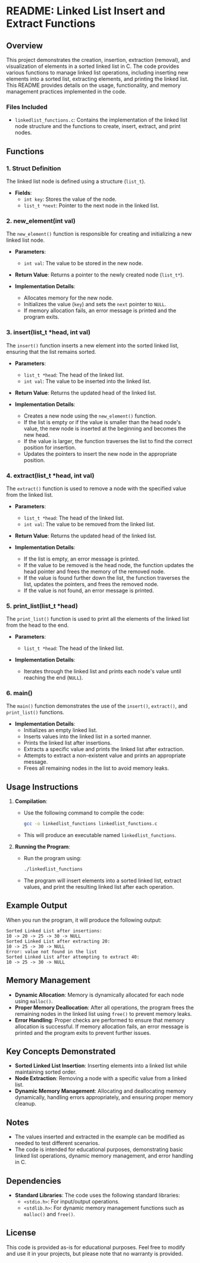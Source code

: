 # README: Linked List Insert and Extract Functions

## Overview

This project demonstrates the creation, insertion, extraction (removal), and visualization of elements in a sorted linked list in C. The code provides various functions to manage linked list operations, including inserting new elements into a sorted list, extracting elements, and printing the linked list. This README provides details on the usage, functionality, and memory management practices implemented in the code.

### Files Included

- `linkedlist_functions.c`: Contains the implementation of the linked list node structure and the functions to create, insert, extract, and print nodes.

## Functions

### 1. Struct Definition

The linked list node is defined using a structure (`list_t`).
- **Fields**:
  - `int key`: Stores the value of the node.
  - `list_t *next`: Pointer to the next node in the linked list.

### 2. new_element(int val)

The `new_element()` function is responsible for creating and initializing a new linked list node.
- **Parameters**:
  - `int val`: The value to be stored in the new node.

- **Return Value**: Returns a pointer to the newly created node (`list_t*`).

- **Implementation Details**:
  - Allocates memory for the new node.
  - Initializes the value (`key`) and sets the `next` pointer to `NULL`.
  - If memory allocation fails, an error message is printed and the program exits.

### 3. insert(list_t *head, int val)

The `insert()` function inserts a new element into the sorted linked list, ensuring that the list remains sorted.
- **Parameters**:
  - `list_t *head`: The head of the linked list.
  - `int val`: The value to be inserted into the linked list.

- **Return Value**: Returns the updated head of the linked list.

- **Implementation Details**:
  - Creates a new node using the `new_element()` function.
  - If the list is empty or if the value is smaller than the head node's value, the new node is inserted at the beginning and becomes the new head.
  - If the value is larger, the function traverses the list to find the correct position for insertion.
  - Updates the pointers to insert the new node in the appropriate position.

### 4. extract(list_t *head, int val)

The `extract()` function is used to remove a node with the specified value from the linked list.
- **Parameters**:
  - `list_t *head`: The head of the linked list.
  - `int val`: The value to be removed from the linked list.

- **Return Value**: Returns the updated head of the linked list.

- **Implementation Details**:
  - If the list is empty, an error message is printed.
  - If the value to be removed is the head node, the function updates the head pointer and frees the memory of the removed node.
  - If the value is found further down the list, the function traverses the list, updates the pointers, and frees the removed node.
  - If the value is not found, an error message is printed.

### 5. print_list(list_t *head)

The `print_list()` function is used to print all the elements of the linked list from the head to the end.
- **Parameters**:
  - `list_t *head`: The head of the linked list.

- **Implementation Details**:
  - Iterates through the linked list and prints each node's value until reaching the end (`NULL`).

### 6. main()

The `main()` function demonstrates the use of the `insert()`, `extract()`, and `print_list()` functions.
- **Implementation Details**:
  - Initializes an empty linked list.
  - Inserts values into the linked list in a sorted manner.
  - Prints the linked list after insertions.
  - Extracts a specific value and prints the linked list after extraction.
  - Attempts to extract a non-existent value and prints an appropriate message.
  - Frees all remaining nodes in the list to avoid memory leaks.

## Usage Instructions

1. **Compilation**:
   - Use the following command to compile the code:
     ```sh
     gcc -o linkedlist_functions linkedlist_functions.c
     ```
   - This will produce an executable named `linkedlist_functions`.

2. **Running the Program**:
   - Run the program using:
     ```sh
     ./linkedlist_functions
     ```
   - The program will insert elements into a sorted linked list, extract values, and print the resulting linked list after each operation.

## Example Output

When you run the program, it will produce the following output:

```
Sorted Linked List after insertions:
10 -> 20 -> 25 -> 30 -> NULL
Sorted Linked List after extracting 20:
10 -> 25 -> 30 -> NULL
Error: value not found in the list
Sorted Linked List after attempting to extract 40:
10 -> 25 -> 30 -> NULL
```

## Memory Management

- **Dynamic Allocation**: Memory is dynamically allocated for each node using `malloc()`.
- **Proper Memory Deallocation**: After all operations, the program frees the remaining nodes in the linked list using `free()` to prevent memory leaks.
- **Error Handling**: Proper checks are performed to ensure that memory allocation is successful. If memory allocation fails, an error message is printed and the program exits to prevent further issues.

## Key Concepts Demonstrated

- **Sorted Linked List Insertion**: Inserting elements into a linked list while maintaining sorted order.
- **Node Extraction**: Removing a node with a specific value from a linked list.
- **Dynamic Memory Management**: Allocating and deallocating memory dynamically, handling errors appropriately, and ensuring proper memory cleanup.

## Notes

- The values inserted and extracted in the example can be modified as needed to test different scenarios.
- The code is intended for educational purposes, demonstrating basic linked list operations, dynamic memory management, and error handling in C.

## Dependencies

- **Standard Libraries**: The code uses the following standard libraries:
  - `<stdio.h>`: For input/output operations.
  - `<stdlib.h>`: For dynamic memory management functions such as `malloc()` and `free()`.

## License

This code is provided as-is for educational purposes. Feel free to modify and use it in your projects, but please note that no warranty is provided.

